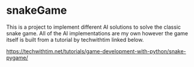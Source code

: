 # snakeGame

This is a project to implement different AI solutions to solve the classic snake game. All of the AI implementations are my own however the game itself is built from a tutorial by techwithtim linked below.

https://techwithtim.net/tutorials/game-development-with-python/snake-pygame/
